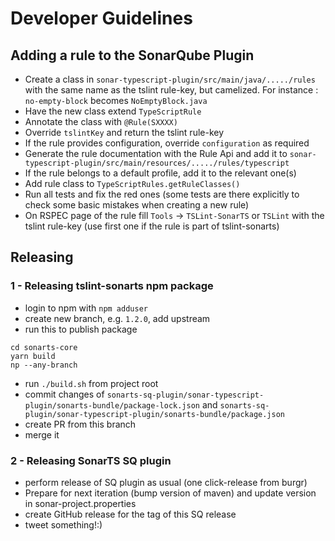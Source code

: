 # Developer Guidelines

## Adding a rule to the SonarQube Plugin

* Create a class in `sonar-typescript-plugin/src/main/java/...../rules` with the same name as the tslint rule-key, but camelized. For instance : `no-empty-block` becomes `NoEmptyBlock.java`
* Have the new class extend `TypeScriptRule`
* Annotate the class with `@Rule(SXXXX)`
* Override `tslintKey` and return the tslint rule-key
* If the rule provides configuration, override `configuration` as required
* Generate the rule documentation with the Rule Api and add it to `sonar-typescript-plugin/src/main/resources/...../rules/typescript`
* If the rule belongs to a default profile, add it to the relevant one(s)
* Add rule class to `TypeScriptRules.getRuleClasses()`
* Run all tests and fix the red ones (some tests are there explicitly to check some basic mistakes when creating a new rule)
* On RSPEC page of the rule fill `Tools` -> `TSLint-SonarTS` or `TSLint` with the tslint rule-key (use first one if the rule is part of tslint-sonarts)

## Releasing

### 1 - Releasing tslint-sonarts npm package
* login to npm with `npm adduser`
* create new branch, e.g. `1.2.0`, add upstream
* run this to publish package
```
cd sonarts-core
yarn build
np --any-branch
```
* run `./build.sh` from project root
* commit changes of `sonarts-sq-plugin/sonar-typescript-plugin/sonarts-bundle/package-lock.json` and `sonarts-sq-plugin/sonar-typescript-plugin/sonarts-bundle/package.json`
* create PR from this branch
* merge it

### 2 - Releasing SonarTS SQ plugin
* perform release of SQ plugin as usual (one click-release from burgr)
* Prepare for next iteration (bump version of maven) and update version in sonar-project.properties
* create GitHub release for the tag of this SQ release
* tweet something!:)


